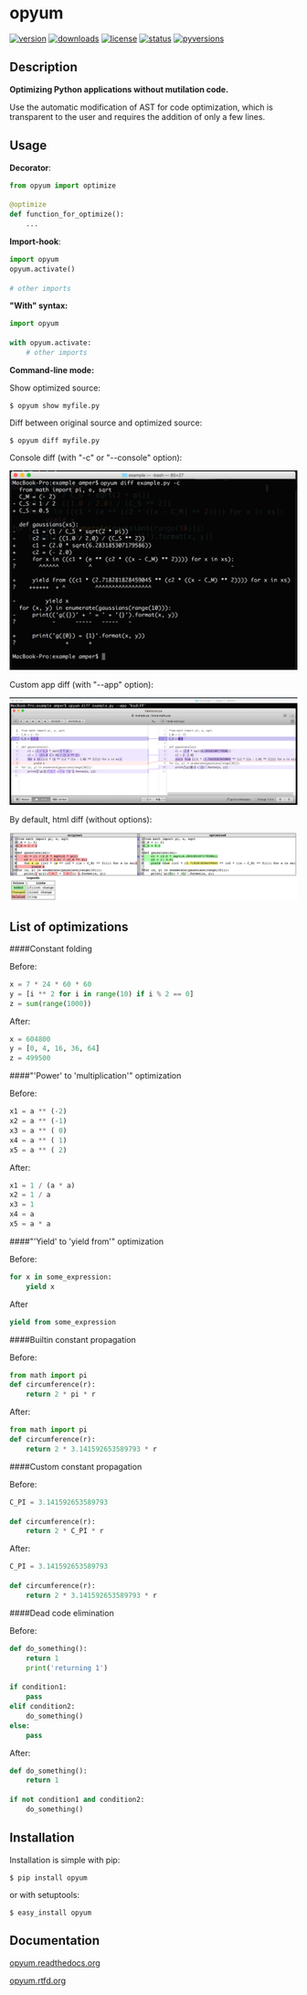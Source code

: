 # opyum

[![version](https://img.shields.io/pypi/v/opyum.svg)](http://pypi.python.org/pypi/opyum)
[![downloads](https://img.shields.io/pypi/dw/opyum.svg)](http://pypi.python.org/pypi/opyum)
[![license](https://img.shields.io/pypi/l/opyum.svg)](http://pypi.python.org/pypi/opyum)
[![status](https://img.shields.io/pypi/status/opyum.svg)](http://pypi.python.org/pypi/opyum)
[![pyversions](https://img.shields.io/pypi/pyversions/opyum.svg)](http://pypi.python.org/pypi/opyum)


## Description

**Optimizing Python applications without mutilation code.** 

Use the automatic modification of AST for code optimization, which is transparent to the user and requires the addition of only a few lines.


## Usage

**Decorator**:

```python
from opyum import optimize

@optimize
def function_for_optimize():
    ...
```

**Import-hook**:

```python
import opyum
opyum.activate()

# other imports
```

**"With" syntax:**

```python
import opyum

with opyum.activate:
    # other imports
```

**Command-line mode:**

Show optimized source:

    $ opyum show myfile.py

Diff between original source and optimized source:

    $ opyum diff myfile.py

Console diff (with "-c" or "--console" option):

![console diff example](https://raw.githubusercontent.com/Amper/opyum/master/example/screen1.png)

Custom app diff (with "--app" option):

![app diff example](https://raw.githubusercontent.com/Amper/opyum/master/example/screen2.png)

By default, html diff (without options):

![app diff example](https://raw.githubusercontent.com/Amper/opyum/master/example/screen3.png)


## List of optimizations

####Constant folding

Before:

```python
x = 7 * 24 * 60 * 60
y = [i ** 2 for i in range(10) if i % 2 == 0]
z = sum(range(1000))
```

After:

```python
x = 604800
y = [0, 4, 16, 36, 64]
z = 499500
```

####"'Power' to 'multiplication'" optimization

Before:

```python
x1 = a ** (-2)
x2 = a ** (-1)
x3 = a ** ( 0)
x4 = a ** ( 1)
x5 = a ** ( 2)
```

After:

```python
x1 = 1 / (a * a)
x2 = 1 / a
x3 = 1
x4 = a
x5 = a * a
```

####"'Yield' to 'yield from'" optimization

Before:

```python
for x in some_expression:
    yield x
```

After

```python
yield from some_expression
```

####Builtin constant propagation

Before:

```python
from math import pi
def circumference(r):
    return 2 * pi * r
```

After:

```python
from math import pi
def circumference(r):
    return 2 * 3.141592653589793 * r
```

####Custom constant propagation

Before:

```python
C_PI = 3.141592653589793

def circumference(r):
    return 2 * C_PI * r
```

After:

```python
C_PI = 3.141592653589793

def circumference(r):
    return 2 * 3.141592653589793 * r
```

####Dead code elimination

Before:

```python
def do_something():
    return 1
    print('returning 1')

if condition1:
    pass
elif condition2:
    do_something()
else:
    pass
```

After:

```python
def do_something():
    return 1

if not condition1 and condition2:
    do_something()
```


## Installation

Installation is simple with pip:

    $ pip install opyum

or with setuptools:

    $ easy_install opyum


## Documentation

 [opyum.readthedocs.org](http://opyum.readthedocs.org/)

 [opyum.rtfd.org](http://opyum.rtfd.org/)


